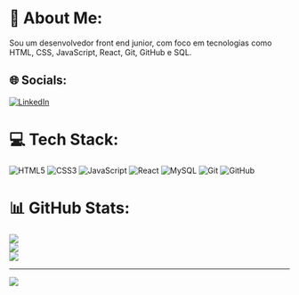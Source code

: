 # 💫 About Me:
Sou um desenvolvedor front end junior, com foco em tecnologias como HTML, CSS, JavaScript, React, Git, GitHub e SQL.


## 🌐 Socials:
[![LinkedIn](https://img.shields.io/badge/LinkedIn-%230077B5.svg?logo=linkedin&logoColor=white)](https://linkedin.com/in/https://www.linkedin.com/in/aaugusto-lima/) 

# 💻 Tech Stack:
![HTML5](https://img.shields.io/badge/html5-%23E34F26.svg?style=for-the-badge&logo=html5&logoColor=white) ![CSS3](https://img.shields.io/badge/css3-%231572B6.svg?style=for-the-badge&logo=css3&logoColor=white) ![JavaScript](https://img.shields.io/badge/javascript-%23323330.svg?style=for-the-badge&logo=javascript&logoColor=%23F7DF1E) ![React](https://img.shields.io/badge/react-%2320232a.svg?style=for-the-badge&logo=react&logoColor=%2361DAFB) ![MySQL](https://img.shields.io/badge/mysql-4479A1.svg?style=for-the-badge&logo=mysql&logoColor=white) ![Git](https://img.shields.io/badge/git-%23F05033.svg?style=for-the-badge&logo=git&logoColor=white) ![GitHub](https://img.shields.io/badge/github-%23121011.svg?style=for-the-badge&logo=github&logoColor=white)
# 📊 GitHub Stats:
![](https://github-readme-stats.vercel.app/api?username=GutoLima-code&theme=vue-dark&hide_border=false&include_all_commits=true&count_private=true)<br/>
![](https://github-readme-streak-stats.herokuapp.com/?user=GutoLima-code&theme=vue-dark&hide_border=false)<br/>
![](https://github-readme-stats.vercel.app/api/top-langs/?username=GutoLima-code&theme=vue-dark&hide_border=false&include_all_commits=true&count_private=true&layout=compact)

---
[![](https://visitcount.itsvg.in/api?id=GutoLima-code&icon=0&color=0)](https://visitcount.itsvg.in)

<!-- Proudly created with GPRM ( https://gprm.itsvg.in ) -->
